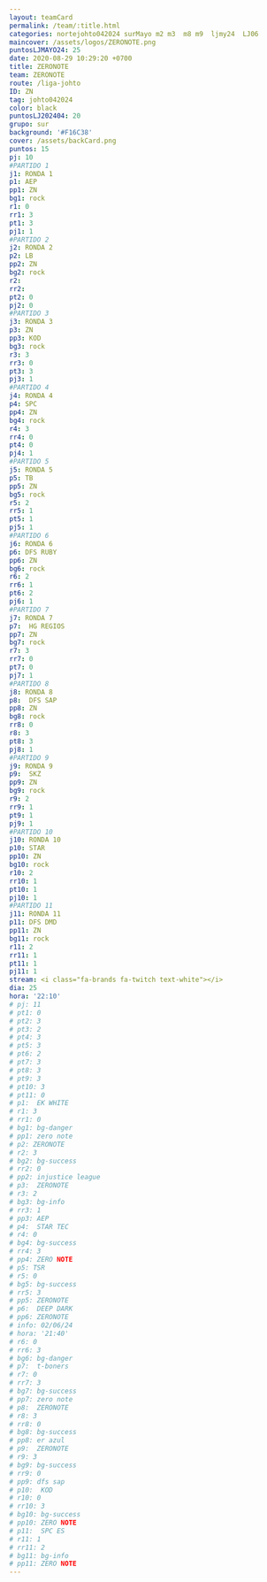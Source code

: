 ```yaml
---
layout: teamCard
permalink: /team/:title.html
categories: nortejohto042024 surMayo m2 m3  m8 m9  ljmy24  LJ06
maincover: /assets/logos/ZERONOTE.png
puntosLJMAYO24: 25
date: 2020-08-29 10:29:20 +0700
title: ZERONOTE
team: ZERONOTE
route: /liga-johto
ID: ZN
tag: johto042024
color: black
puntosLJ202404: 20
grupo: sur
background: '#F16C38'
cover: /assets/backCard.png
puntos: 15
pj: 10
#PARTIDO 1
j1: RONDA 1
p1: AEP
pp1: ZN
bg1: rock
r1: 0
rr1: 3
pt1: 3
pj1: 1
#PARTIDO 2
j2: RONDA 2
p2: LB
pp2: ZN
bg2: rock
r2: 
rr2:
pt2: 0
pj2: 0 
#PARTIDO 3
j3: RONDA 3
p3: ZN
pp3: KOD
bg3: rock
r3: 3
rr3: 0
pt3: 3
pj3: 1
#PARTIDO 4
j4: RONDA 4
p4: SPC
pp4: ZN
bg4: rock
r4: 3
rr4: 0
pt4: 0
pj4: 1
#PARTIDO 5
j5: RONDA 5
p5: TB
pp5: ZN
bg5: rock
r5: 2
rr5: 1
pt5: 1
pj5: 1 
#PARTIDO 6
j6: RONDA 6
p6: DFS RUBY
pp6: ZN
bg6: rock
r6: 2
rr6: 1
pt6: 2
pj6: 1
#PARTIDO 7
j7: RONDA 7
p7:  HG REGIOS
pp7: ZN
bg7: rock
r7: 3
rr7: 0
pt7: 0
pj7: 1 
#PARTIDO 8
j8: RONDA 8
p8:  DFS SAP
pp8: ZN
bg8: rock
rr8: 0
r8: 3
pt8: 3
pj8: 1 
#PARTIDO 9
j9: RONDA 9
p9:  SKZ
pp9: ZN
bg9: rock
r9: 2
rr9: 1
pt9: 1
pj9: 1
#PARTIDO 10
j10: RONDA 10
p10: STAR
pp10: ZN
bg10: rock
r10: 2
rr10: 1
pt10: 1
pj10: 1
#PARTIDO 11
j11: RONDA 11
p11: DFS DMD
pp11: ZN
bg11: rock
r11: 2
rr11: 1
pt11: 1
pj11: 1
stream: <i class="fa-brands fa-twitch text-white"></i>
dia: 25
hora: '22:10'
# pj: 11
# pt1: 0
# pt2: 3
# pt3: 2
# pt4: 3
# pt5: 3
# pt6: 2
# pt7: 3
# pt8: 3
# pt9: 3
# pt10: 3
# pt11: 0
# p1:  EK WHITE
# r1: 3
# rr1: 0 
# bg1: bg-danger
# pp1: zero note
# p2: ZERONOTE
# r2: 3
# bg2: bg-success
# rr2: 0
# pp2: injustice league
# p3:  ZERONOTE
# r3: 2
# bg3: bg-info
# rr3: 1
# pp3: AEP
# p4:  STAR TEC
# r4: 0
# bg4: bg-success
# rr4: 3
# pp4: ZERO NOTE
# p5: TSR
# r5: 0
# bg5: bg-success
# rr5: 3
# pp5: ZERONOTE
# p6:  DEEP DARK
# pp6: ZERONOTE
# info: 02/06/24
# hora: '21:40'
# r6: 0
# rr6: 3
# bg6: bg-danger
# p7:  t-boners
# r7: 0
# rr7: 3
# bg7: bg-success
# pp7: zero note
# p8:  ZERONOTE
# r8: 3
# rr8: 0
# bg8: bg-success
# pp8: er azul
# p9:  ZERONOTE
# r9: 3
# bg9: bg-success
# rr9: 0
# pp9: dfs sap
# p10:  KOD
# r10: 0
# rr10: 3
# bg10: bg-success
# pp10: ZERO NOTE
# p11:  SPC ES
# r11: 1
# rr11: 2
# bg11: bg-info
# pp11: ZERO NOTE
---
```



